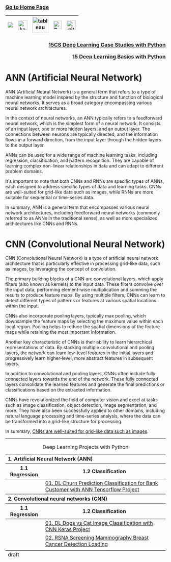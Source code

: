 ### [Go to Home Page](https://github.com/celik-muhammed)

<div align="center">
  
| [![](https://img.shields.io/badge/linkedin-%230077B5.svg?&style=for-the-badge&logo=linkedin&logoColor=white)][Linkedin] | [<img src="https://www.kaggle.com/static/images/site-logo.svg" alt="kaggle" height="28.5"/>][kaggle] | [<img src="https://www.tableau.com/sites/default/files/2021-05/tableau_rgb_500x104.png" alt="tableau" height="50"/>][tableau] | [<picture><source media="(prefers-color-scheme: dark)" srcset="https://theme.zdassets.com/theme_assets/224203/4a55138e21ad44a9c72c8295181c79fe938a2ae6.svg" alt="kaggle" height="26"><img alt="Dark" src="https://cdn-static-1.medium.com/sites/medium.com/about/images/Medium-Logo-Black-RGB-1.svg" alt="kaggle" height="26"></picture>][medium] | [<img src="https://user-images.githubusercontent.com/94930605/160260064-ff3aa908-cbfd-4350-ab28-a26a0b7a1819.png" alt="github_pages" height="28.5"/>][github_pages] |
|:-:|:-:|:-:|:-:|:-:|
<!-- CHANGE-05 .../myname/ myname yerine profil user name yaz -->
[Linkedin]: https://www.linkedin.com/in/çelik-muhammed/ "LinkedIn"
[kaggle]: https://www.kaggle.com/clkmuhammed "Kaggle Page"
[tableau]: https://public.tableau.com/app/profile/celikmuhammed "Tableau Page"
[medium]: https://celik-muhammed.medium.com/ "Medium Page"
[github_pages]: https://celik-muhammed.github.io/ "GitHub Pages"
</div>
  
<h3 align='right'>
  
[15CS Deep Learning Case Studies with Python](https://github.com/celik-muhammed/15CS-Deep-Learning-Case-Studies-with-Python/blob/master/README.md)
  
[15 Deep Learning Basics with Python](https://github.com/celik-muhammed/15-Deep-Learning-Basics-with-Python/blob/master/README.md)
</h3>




<h1>ANN (Artificial Neural Network)</h1>  

<p>ANN (Artificial Neural Network) is a general term that refers to a type of machine learning model inspired by the structure and function of biological neural networks. It serves as a broad category encompassing various neural network architectures.</p>

<p>In the context of neural networks, an ANN typically refers to a feedforward neural network, which is the simplest form of a neural network. It consists of an input layer, one or more hidden layers, and an output layer. The connections between neurons are typically directed, and the information flows in a forward direction, from the input layer through the hidden layers to the output layer.</p>

<p>ANNs can be used for a wide range of machine learning tasks, including regression, classification, and pattern recognition. They are capable of learning complex non-linear relationships in data and can adapt to different problem domains.</p>

<p>It's important to note that both CNNs and RNNs are specific types of ANNs, each designed to address specific types of data and learning tasks. CNNs are well-suited for grid-like data such as images, while RNNs are more suitable for sequential or time-series data.</p>

<p>In summary, ANN is a general term that encompasses various neural network architectures, including feedforward neural networks (commonly referred to as ANNs in the traditional sense), as well as more specialized architectures like CNNs and RNNs.</p>



<h1>CNN (Convolutional Neural Network)</h1>

<p>CNN (Convolutional Neural Network) is a type of artificial neural network architecture that is particularly effective in processing grid-like data, such as images, by leveraging the concept of convolution.</p>

<p>The primary building blocks of a CNN are convolutional layers, which apply filters (also known as kernels) to the input data. These filters convolve over the input data, performing element-wise multiplication and summing the results to produce feature maps. By using multiple filters, CNNs can learn to detect different types of patterns or features at various spatial locations within the input.</p>

<p>CNNs also incorporate pooling layers, typically max pooling, which downsample the feature maps by selecting the maximum value within each local region. Pooling helps to reduce the spatial dimensions of the feature maps while retaining the most important information.</p>

<p>Another key characteristic of CNNs is their ability to learn hierarchical representations of data. By stacking multiple convolutional and pooling layers, the network can learn low-level features in the initial layers and progressively learn higher-level, more abstract features in subsequent layers.</p>

<p>In addition to convolutional and pooling layers, CNNs often include fully connected layers towards the end of the network. These fully connected layers consolidate the learned features and generate the final predictions or classifications based on the extracted information.</p>

<p>CNNs have revolutionized the field of computer vision and excel at tasks such as image classification, object detection, image segmentation, and more. They have also been successfully applied to other domains, including natural language processing and time-series analysis, where the data can be transformed into a grid-like structure for processing.</p>

<p>In summary, <u>CNNs are well-suited for grid-like data such as images</u>.</p>

<hr>






<table align="center">
    <caption><div align='center'>Deep Learning Projects with Python</div></caption>
<thead align='left'><tr><th colspan=2>1. Artificial Neural Network (ANN)</th></tr></thead>
<thead><tr><th>1.1 Regression</th><th>1.2 Classification</th></tr></thead>
<tbody>
  <tr>
    <td><a href="#"></a></td>
    <td rowspan="1"><a href="https://github.com/celik-muhammed/DL-Churn-Prediction-Classification-with-ANN-Project/blob/master/README.md">01. DL Churn Prediction Classification for Bank Customer with ANN Tensorflow  Project</a></td>
  </tr>
</tbody>
<thead align='left'><tr><th colspan=2>2. Convolutional neural networks (CNN)</th></tr></thead>
<thead><tr><th>1.1 Regression</th><th>1.2 Classification</th></tr></thead>
<tbody>
  <tr>
    <td><a href="#"></a></td>
    <td><a href="https://github.com/celik-muhammed/DL-Dogs-vs-Cat-Classification-with-CNN-Keras-Project/blob/master/README.md">01. DL Dogs vs Cat Image Classification with CNN Keras Project</a></td>
  </tr>
  <tr>
    <td><a href="#"></a></td>
    <td><a href="https://www.kaggle.com/competitions/rsna-breast-cancer-detection">02. RSNA Screening Mammography Breast Cancer Detection Loading</a></td>
  </tr>
  <tr>
    <td><a href="#"></a></td>
  </tr>
</tbody>
  
<tfoot>
  <tr><td>draft</td></tr>
</tfoot>
</table>

<div align="center">
  <img src="https://machinelearningmastery.com/wp-content/uploads/2020/12/How-to-Choose-an-Output-Layer-Activation-Function.png" alt="" ></div>

<div align="center">
  <img src="https://cdn.analyticsvidhya.com/wp-content/uploads/2024/04/image-27.png" alt="" ></div>
